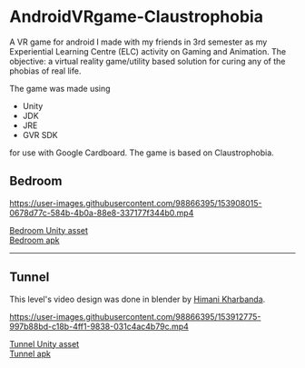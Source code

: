 # AndroidVRgame-Claustrophobia

A VR game for android I made with my friends in 3rd semester as my Experiential Learning Centre (ELC) activity on Gaming and Animation. The objective: a virtual reality game/utility based solution for curing any of the phobias of real life.   

The game was made using 
- Unity
- JDK
- JRE
- GVR SDK  

for use with Google Cardboard. The game is based on Claustrophobia.
## Bedroom

https://user-images.githubusercontent.com/98866395/153908015-0678d77c-584b-4b0a-88e8-337177f344b0.mp4

[Bedroom Unity asset](Bedroom.unitypackage)  
[Bedroom apk](BedroomClaustrophobia.apk)

---

## Tunnel
This level's video design was done in blender by [Himani Kharbanda](https://github.com/kharbandahimani).

https://user-images.githubusercontent.com/98866395/153912775-997b88bd-c18b-4ff1-9838-031c4ac4b79c.mp4

[Tunnel Unity asset](Tunnel.unitypackage)  
[Tunnel apk](TunnelClaustrophobia.apk)
